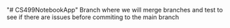 "# CS499NotebookApp" 
Branch where we will merge branches and test to see if there are issues before commiting to the main branch
